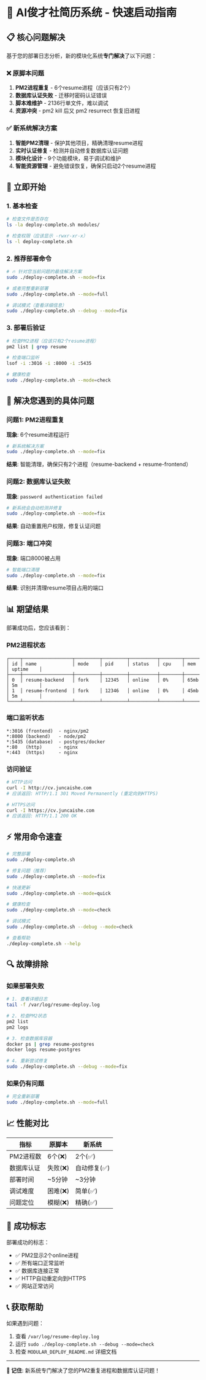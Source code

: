 # 🚀 AI俊才社简历系统 - 快速启动指南

## 📋 核心问题解决

基于您的部署日志分析，新的模块化系统**专门解决**了以下问题：

### ❌ 原脚本问题
1. **PM2进程重复** - 6个resume进程（应该只有2个）
2. **数据库认证失败** - 迁移时密码认证错误  
3. **脚本难维护** - 2136行单文件，难以调试
4. **资源冲突** - pm2 kill 后又 pm2 resurrect 恢复旧进程

### ✅ 新系统解决方案
1. **智能PM2清理** - 保护其他项目，精确清理resume进程
2. **实时认证修复** - 检测并自动修复数据库认证问题
3. **模块化设计** - 9个功能模块，易于调试和维护
4. **智能资源管理** - 避免错误恢复，确保只启动2个resume进程

## 🎯 立即开始

### 1. 基本检查
```bash
# 检查文件是否存在
ls -la deploy-complete.sh modules/

# 检查权限（应该显示 -rwxr-xr-x）
ls -l deploy-complete.sh
```

### 2. 推荐部署命令
```bash
# 🔥 针对您当前问题的最佳解决方案
sudo ./deploy-complete.sh --mode=fix

# 或者完整重新部署
sudo ./deploy-complete.sh --mode=full

# 调试模式（查看详细信息）
sudo ./deploy-complete.sh --debug --mode=fix
```

### 3. 部署后验证
```bash
# 检查PM2进程（应该只有2个resume进程）
pm2 list | grep resume

# 检查端口监听
lsof -i :3016 -i :8000 -i :5435

# 健康检查
sudo ./deploy-complete.sh --mode=check
```

## 🔧 解决您遇到的具体问题

### 问题1: PM2进程重复
**现象**: 6个resume进程运行
```bash
# 新系统解决方案
sudo ./deploy-complete.sh --mode=fix
```
**结果**: 智能清理，确保只有2个进程（resume-backend + resume-frontend）

### 问题2: 数据库认证失败  
**现象**: `password authentication failed`
```bash
# 新系统会自动检测并修复
sudo ./deploy-complete.sh --mode=fix
```
**结果**: 自动重置用户权限，修复认证问题

### 问题3: 端口冲突
**现象**: 端口8000被占用
```bash
# 智能端口清理
sudo ./deploy-complete.sh --mode=fix
```
**结果**: 识别并清理resume项目占用的端口

## 📊 期望结果

部署成功后，您应该看到：

### PM2进程状态
```
┌────┬──────────────────┬─────────┬─────────┬──────────┬────────┬──────┬───────────┐
│ id │ name             │ mode    │ pid     │ status   │ cpu    │ mem  │ uptime    │
├────┼──────────────────┼─────────┼─────────┼──────────┼────────┼──────┼───────────┤
│ 0  │ resume-backend   │ fork    │ 12345   │ online   │ 0%     │ 65mb │ 5m        │
│ 1  │ resume-frontend  │ fork    │ 12346   │ online   │ 0%     │ 45mb │ 5m        │
└────┴──────────────────┴─────────┴─────────┴──────────┴────────┴──────┴───────────┘
```

### 端口监听状态
```
*:3016 (frontend)  - nginx/pm2
*:8000 (backend)   - node/pm2  
*:5435 (database)  - postgres/docker
*:80   (http)      - nginx
*:443  (https)     - nginx
```

### 访问验证
```bash
# HTTP访问
curl -I http://cv.juncaishe.com
# 应该返回: HTTP/1.1 301 Moved Permanently (重定向到HTTPS)

# HTTPS访问  
curl -I https://cv.juncaishe.com
# 应该返回: HTTP/1.1 200 OK
```

## ⚡ 常用命令速查

```bash
# 完整部署
sudo ./deploy-complete.sh

# 修复问题（推荐）
sudo ./deploy-complete.sh --mode=fix

# 快速更新
sudo ./deploy-complete.sh --mode=quick

# 健康检查
sudo ./deploy-complete.sh --mode=check

# 调试模式
sudo ./deploy-complete.sh --debug --mode=check

# 查看帮助
./deploy-complete.sh --help
```

## 🔍 故障排除

### 如果部署失败
```bash
# 1. 查看详细日志
tail -f /var/log/resume-deploy.log

# 2. 检查PM2状态
pm2 list
pm2 logs

# 3. 检查数据库容器
docker ps | grep resume-postgres
docker logs resume-postgres

# 4. 重新尝试修复
sudo ./deploy-complete.sh --debug --mode=fix
```

### 如果仍有问题
```bash
# 完全重新部署
sudo ./deploy-complete.sh --mode=full
```

## 📈 性能对比

| 指标 | 原脚本 | 新系统 |
|------|--------|--------|
| PM2进程数 | 6个(❌) | 2个(✅) |
| 数据库认证 | 失败(❌) | 自动修复(✅) |
| 部署时间 | ~5分钟 | ~3分钟 |
| 调试难度 | 困难(❌) | 简单(✅) |
| 问题定位 | 模糊(❌) | 精确(✅) |

## 🎉 成功标志

部署成功的标志：
- ✅ PM2显示2个online进程
- ✅ 所有端口正常监听
- ✅ 数据库连接正常
- ✅ HTTP自动重定向到HTTPS
- ✅ 网站正常访问

## 📞 获取帮助

如果遇到问题：
1. 查看 `/var/log/resume-deploy.log`
2. 运行 `sudo ./deploy-complete.sh --debug --mode=check`
3. 检查 `MODULAR_DEPLOY_README.md` 详细文档

---

**🎯 记住**: 新系统专门解决了您的PM2重复进程和数据库认证问题！ 